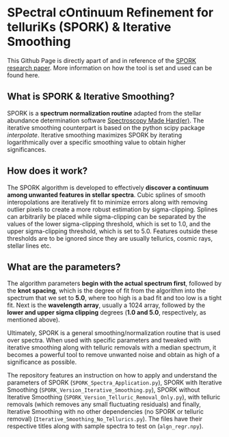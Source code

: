 # SPectral cOntinuum Refinement for telluriKs (SPORK) & Iterative Smoothing

This Github Page is directly apart of and in reference of the [SPORK research paper](https://arxiv.org/abs/2108.12057). More information on how the tool is set and used can be found here.

## What is SPORK & Iterative Smoothing?

SPORK is a **spectrum normalization routine** adapted from  the  stellar  abundance  determination  software [Spectroscopy Made Hard(er)](https://github.com/andycasey/smhr). The iterative smoothing counterpart is based on the python scipy package *interpolate*. Iterative smoothing maximizes SPORK by iterating logarithmically over a specific smoothing value to obtain higher significances.  

## How does it work?

The SPORK algorithm is developed to effectively **discover a continuum among unwanted features in stellar spectra**.
Cubic splines of smooth interopolations are iteratively fit to minimize errors along with removing outlier pixels to create a more robust estimation by sigma-clipping. Splines can arbitrarily be placed while sigma-clipping can be separated by the values of the lower sigma-clipping threshold, which is set to 1.0, and the upper sigma-clipping threshold, which is set to 5.0. Features outside these thresholds are to be ignored since they are usually tellurics, cosmic rays, stellar lines etc.

## What are the parameters?

The algorithm parameters **begin with the actual spectrum first**, followed by the **knot spacing**, which is the degree of fit from the algorithm into the spectrum that we set to **5.0**, where too high is a bad fit and too low is a tight fit. Next is the **wavelength array**, usually a 1024 array, followed by the **lower and upper sigma clipping** degrees (**1.0 and 5.0**, respectively, as mentioned above).

Ultimately, SPORK is a general smoothing/normalization routine that is used over spectra. When used with specific parameters and tweaked with iterative smoothing along with telluric removals with a median spectrum, it becomes a powerful tool to remove unwanted noise and obtain as high of a significance as possible.

The repository features an instruction on how to apply and understand the parameters of SPORK (`SPORK_Spectra_Application.py`), SPORK with Iterative Smoothing (`SPORK_Version_Iterative_Smoothing.py`), SPORK without Iterative Smoothing (`SPORK_Version_Telluric_Removal_Only.py`), with telluric removals (which removes any small fluctuating residuals) and finally, Iterative Smoothing with no other dependencies (no SPORK or telluric removal) (`Iterative_Smoothing_No_Tellurics.py`). The files have their respective titles along with sample spectra to test on (`algn_regr.npy`).


